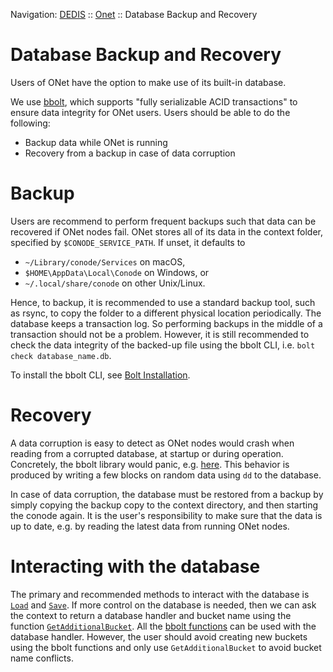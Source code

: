 Navigation: [DEDIS](https://github.com/dedis/doc/tree/master/README.md) ::
[Onet](README.md) ::
Database Backup and Recovery

# Database Backup and Recovery

Users of ONet have the option to make use of its built-in database.

We use [bbolt](https://github.com/coreos/bbolt), which supports "fully
serializable ACID transactions" to ensure data integrity for ONet users. Users
should be able to do the following:

- Backup data while ONet is running
- Recovery from a backup in case of data corruption

# Backup
Users are recommend to perform frequent backups such that data can be recovered
if ONet nodes fail. ONet stores all of its data in the context folder, specified
by `$CONODE_SERVICE_PATH`. If unset, it defaults to
- `~/Library/conode/Services` on macOS,
- `$HOME\AppData\Local\Conode` on Windows, or
- `~/.local/share/conode` on other Unix/Linux.

Hence, to backup, it is recommended to use a standard backup tool, such as
rsync, to copy the folder to a different physical location periodically.
The database keeps a transaction log.
So performing backups in the middle of a transaction should not be a problem.
However, it is still recommended to check the data integrity of the backed-up file
using the bbolt CLI, i.e. `bolt check database_name.db`.

To install the bbolt CLI, see [Bolt Installation](https://github.com/coreos/bbolt#installing).

# Recovery

A data corruption is easy to detect as ONet nodes would crash when reading from
a corrupted database, at startup or during operation. Concretely, the bbolt
library would panic, e.g.
[here](https://github.com/coreos/bbolt/blob/386b851495d42c4e02908838373a06d0a533e170/freelist.go#L237).
This behavior is produced by writing a few blocks on random data using `dd` to
the database.

In case of data corruption, the database must be restored from a backup by
simply copying the backup copy to the context directory, and then starting the
conode again. It is the user's responsibility to make sure that the data is up
to date, e.g. by reading the latest data from running ONet nodes.

# Interacting with the database

The primary and recommended methods to interact with the database is
[`Load`](https://godoc.org/github.com/cypherium/go-cypherium/onet#Context.Load) and
[`Save`](https://godoc.org/github.com/cypherium/go-cypherium/onet#Context.Save). If more control
on the database is needed, then we can ask the context to return a database
handler and bucket name using the function
[`GetAdditionalBucket`](https://godoc.org/github.com/cypherium/go-cypherium/onet#Context.GetAdditionalBucket).
All the [bbolt functions](https://godoc.org/github.com/coreos/bbolt) can be used
with the database handler. However, the user should avoid creating new buckets
using the bbolt functions and only use `GetAdditionalBucket` to avoid bucket
name conflicts.
